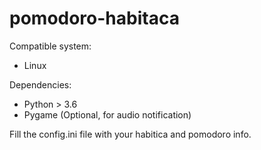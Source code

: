 # pomodoro-habitaca

Compatible system:
* Linux

Dependencies:
* Python > 3.6
* Pygame (Optional, for audio notification)

Fill the config.ini file with your habitica and pomodoro info.